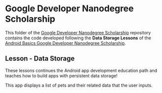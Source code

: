 # Google Developer Nanodegree Scholarship

This folder of the [Google Developer Nanodegree Scholarship](https://github.com/EnduranceCode/GoogleDeveloperNanodegreeScholarship/tree/master) repository contains the code developed following the **Data Storage Lessons** of the [Android Basics Google Developer Nanodegree Scholarship](https://sites.google.com/knowlabs.com/gdnd2017).
 
## Lesson - Data Storage

These lessons continues the Android app development education path and teaches how to build apps with persistent data storage!

This app displays a list of pets and their related data that the user inputs.
